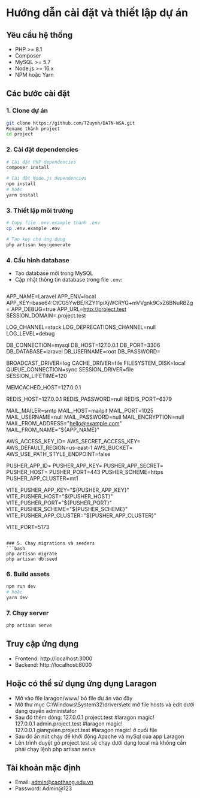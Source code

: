 # Hướng dẫn cài đặt và thiết lập dự án

## Yêu cầu hệ thống
- PHP >= 8.1
- Composer
- MySQL >= 5.7
- Node.js >= 16.x
- NPM hoặc Yarn

## Các bước cài đặt

### 1. Clone dự án
```bash
git clone https://github.com/TZuynh/DATN-WSA.git
Rename thành project
cd project
```

### 2. Cài đặt dependencies
```bash
# Cài đặt PHP dependencies
composer install

# Cài đặt Node.js dependencies
npm install
# hoặc
yarn install
```

### 3. Thiết lập môi trường
```bash
# Copy file .env.example thành .env
cp .env.example .env

# Tạo key cho ứng dụng
php artisan key:generate
```

### 4. Cấu hình database
- Tạo database mới trong MySQL
- Cập nhật thông tin database trong file `.env`:
  ```
APP_NAME=Laravel
APP_ENV=local
APP_KEY=base64:CtCG5YwBE/KZY11piXjWCRYG+mVVgnk9CxZ6BNuRBZg=
APP_DEBUG=true
APP_URL=http://project.test
SESSION_DOMAIN=.project.test

LOG_CHANNEL=stack
LOG_DEPRECATIONS_CHANNEL=null
LOG_LEVEL=debug

DB_CONNECTION=mysql
DB_HOST=127.0.0.1
DB_PORT=3306
DB_DATABASE=laravel
DB_USERNAME=root
DB_PASSWORD=

BROADCAST_DRIVER=log
CACHE_DRIVER=file
FILESYSTEM_DISK=local
QUEUE_CONNECTION=sync
SESSION_DRIVER=file
SESSION_LIFETIME=120

MEMCACHED_HOST=127.0.0.1

REDIS_HOST=127.0.0.1
REDIS_PASSWORD=null
REDIS_PORT=6379

MAIL_MAILER=smtp
MAIL_HOST=mailpit
MAIL_PORT=1025
MAIL_USERNAME=null
MAIL_PASSWORD=null
MAIL_ENCRYPTION=null
MAIL_FROM_ADDRESS="hello@example.com"
MAIL_FROM_NAME="${APP_NAME}"

AWS_ACCESS_KEY_ID=
AWS_SECRET_ACCESS_KEY=
AWS_DEFAULT_REGION=us-east-1
AWS_BUCKET=
AWS_USE_PATH_STYLE_ENDPOINT=false

PUSHER_APP_ID=
PUSHER_APP_KEY=
PUSHER_APP_SECRET=
PUSHER_HOST=
PUSHER_PORT=443
PUSHER_SCHEME=https
PUSHER_APP_CLUSTER=mt1

VITE_PUSHER_APP_KEY="${PUSHER_APP_KEY}"
VITE_PUSHER_HOST="${PUSHER_HOST}"
VITE_PUSHER_PORT="${PUSHER_PORT}"
VITE_PUSHER_SCHEME="${PUSHER_SCHEME}"
VITE_PUSHER_APP_CLUSTER="${PUSHER_APP_CLUSTER}"

VITE_PORT=5173
  ```

### 5. Chạy migrations và seeders
```bash
php artisan migrate
php artisan db:seed
```

### 6. Build assets
```bash
npm run dev
# hoặc
yarn dev
```

### 7. Chạy server
```bash
php artisan serve
```

## Truy cập ứng dụng
- Frontend: http://localhost:3000
- Backend: http://localhost:8000

## Hoặc có thể sử dụng ứng dụng Laragon
- Mở vào file laragon/www/ bỏ file dự án vào đây
- Mở thư mục C:\Windows\System32\drivers\etc mở file hosts và edit dưới dạng quyền administator
- Sau đó thêm dòng:
127.0.0.1      project.test     #laragon magic!   
127.0.0.1      admin.project.test     #laragon magic!   
127.0.0.1      giangvien.project.test     #laragon magic!
ở cuối file
- Sau đó ấn nút chạy để khởi động Apache và mySql của app Laragon
- Lên trình duyệt gõ project.test sẽ chạy dưới dạng local mà không cần phải chạy lệnh php artisan serve

## Tài khoản mặc định
- Email: admin@caothang.edu.vn
- Password: Admin@123
